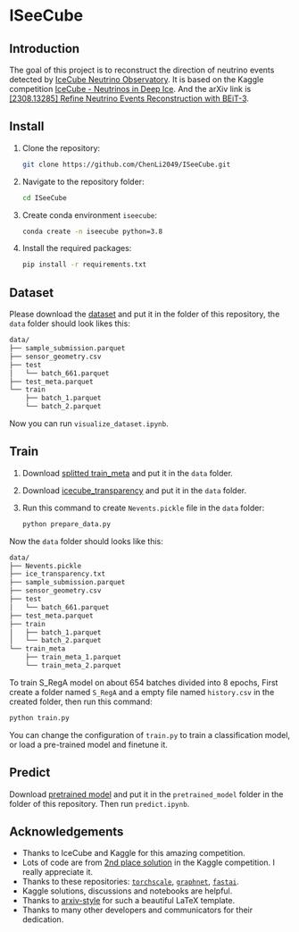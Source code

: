 # ISeeCube

## Introduction

The goal of this project is to reconstruct the direction of neutrino events detected by [IceCube Neutrino Observatory](https://icecube.wisc.edu/). It is based on the Kaggle competition [IceCube - Neutrinos in Deep Ice](https://www.kaggle.com/competitions/icecube-neutrinos-in-deep-ice). And the arXiv link is [[2308.13285] Refine Neutrino Events Reconstruction with BEiT-3](https://arxiv.org/abs/2308.13285).

## Install

1. Clone the repository:

    ```bash
    git clone https://github.com/ChenLi2049/ISeeCube.git
    ```

2. Navigate to the repository folder:

    ```bash
    cd ISeeCube
    ```

3. Create conda environment `iseecube`:

    ```bash
    conda create -n iseecube python=3.8
    ```

4. Install the required packages:

    ```bash
    pip install -r requirements.txt
    ```

## Dataset

Please download the [dataset](https://www.kaggle.com/c/icecube-neutrinos-in-deep-ice/data) and put it in the folder of this repository, the `data` folder should look likes this:

```bash
data/
├── sample_submission.parquet
├── sensor_geometry.csv
├── test
│   └── batch_661.parquet
├── test_meta.parquet
└── train
    ├── batch_1.parquet
    └── batch_2.parquet
```

Now you can run `visualize_dataset.ipynb`.

## Train

1. Download [splitted train_meta](https://www.kaggle.com/datasets/solverworld/train-meta-parquet) and put it in the `data` folder.

2. Download [icecube_transparency](https://www.kaggle.com/datasets/anjum48/icecubetransparency) and put it in the `data` folder.

3. Run this command to create `Nevents.pickle` file in the `data` folder:

    ```bash
    python prepare_data.py
    ```

Now the `data` folder should looks like this:

```bash
data/
├── Nevents.pickle
├── ice_transparency.txt
├── sample_submission.parquet
├── sensor_geometry.csv
├── test
│   └── batch_661.parquet
├── test_meta.parquet
├── train
│   ├── batch_1.parquet
│   └── batch_2.parquet
└── train_meta
    ├── train_meta_1.parquet
    └── train_meta_2.parquet
```

To train S_RegA model on about 654 batches divided into 8 epochs, First create a folder named `S_RegA` and a empty file named `history.csv` in the created folder, then run this command:

```bash
python train.py
```

You can change the configuration of `train.py` to train a classification model, or load a pre-trained model and finetune it.

## Predict

Download [pretrained model](https://github.com/ChenLi2049/ISeeCube/releases/tag/v0.0.1) and put it in the `pretrained_model` folder in the folder of this repository. Then run `predict.ipynb`.

## Acknowledgements

- Thanks to IceCube and Kaggle for this amazing competition.
- Lots of code are from [2nd place solution](https://github.com/DrHB/icecube-2nd-place/) in the Kaggle competition. I really appreciate it.
- Thanks to these repositories: [`torchscale`](https://github.com/microsoft/torchscale), [`graphnet`](https://github.com/graphnet-team/graphnet), [`fastai`](https://github.com/fastai/fastai).
- Kaggle solutions, discussions and notebooks are helpful.
- Thanks to [arxiv-style](https://github.com/kourgeorge/arxiv-style) for such a beautiful LaTeX template.
- Thanks to many other developers and communicators for their dedication.
